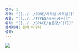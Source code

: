 ```yaml
---
갯수: 1
지역: "[[../../ZONE/사무실|사무실]]"
종류: "[[../../TYPES/공구|공구]]"
위치: "[[../../SPACE/높은장/F|F]]"
상세위치: 흰색 바구니
설명:
---
```

![](http://192.168.50.22/images/240607_IMG_0180.jpg)
